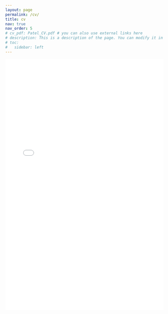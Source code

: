```yaml
---
layout: page
permalink: /cv/
title: cv
nav: true
nav_order: 5
# cv_pdf: Patel_CV.pdf # you can also use external links here
# description: This is a description of the page. You can modify it in '_pages/cv.md'. You can also change or remove the top pdf download button.
# toc:
#   sidebar: left
---
```


<embed src="/assets/pdf/Patel_CV.pdf" type="application/pdf" width="100%" height="800px" />

<!-- Alternatively, you can use iframe:
<iframe src="/assets/pdf/Patel_CV.pdf" width="100%" height="800px"></iframe>
-->